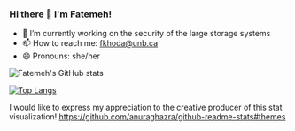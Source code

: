 ### Hi there 👋 I'm Fatemeh! 

<!--
**khodaparast/khodaparast** is a ✨ _special_ ✨ repository because its `README.md` (this file) appears on your GitHub profile.

Here are some ideas to get you started:
-->
- 🔭 I’m currently working on the security of the large storage systems
- 📫 How to reach me: fkhoda@unb.ca
- 😄 Pronouns: she/her

<!--
[![Fatemeh's GitHub stats](https://github-readme-stats.vercel.app/api?username=khodaparast)](https://github.com/khodaparast/github-readme-stats)


![Fatemeh's GitHub stats](https://github-readme-stats.vercel.app/api?username=khodaparast&include_all_commits=true)
-->


![Fatemeh's GitHub stats](https://github-readme-stats.vercel.app/api?username=khodaparast)



[![Top Langs](https://github-readme-stats.vercel.app/api/top-langs/?username=khodaparast)](https://github.com/khodaparast/github-readme-stats&langs_count=true&show_icons=true&theme=radical)

I would like to express my appreciation to the creative producer of this stat visualization!
 https://github.com/anuraghazra/github-readme-stats#themes
